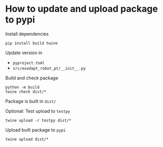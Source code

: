 # How to update and upload package to pypi

Install dependencies
```
pip install build twine
```

Update version in
- `pyproject.toml`
- `src/exodapt_robot_pt/__init__.py`

Build and check package
```
python -m build
twine check dist/*
```

Package is built in `dist/`

Optional: Test upload to `testpy`
```
twine upload -r testpy dist/*
```

Upload built package to `pypi`
```
twine upload dist/*
```
